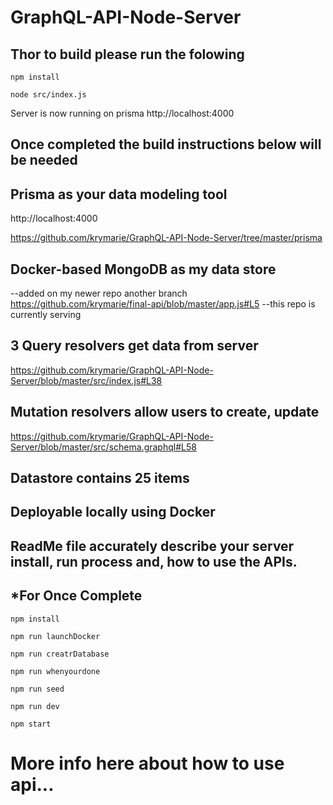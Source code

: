 # GraphQL-API-Node-Server

## Thor to build please run the folowing

```
npm install
```

```
node src/index.js
```

Server is now running on prisma http://localhost:4000

## Once completed the build instructions below will be needed

## Prisma as your data modeling tool

http://localhost:4000

https://github.com/krymarie/GraphQL-API-Node-Server/tree/master/prisma

## Docker-based MongoDB as my data store

--added on my newer repo another branch https://github.com/krymarie/final-api/blob/master/app.js#L5
--this repo is currently serving

## 3 Query resolvers get data from server

https://github.com/krymarie/GraphQL-API-Node-Server/blob/master/src/index.js#L38

## Mutation resolvers allow users to create, update

https://github.com/krymarie/GraphQL-API-Node-Server/blob/master/src/schema.graphql#L58

## Datastore contains 25 items

## Deployable locally using Docker

## ReadMe file accurately describe your server install, run process and, how to use the APIs.

## \*For Once Complete

```
npm install
```

```
npm run launchDocker
```

```
npm run creatrDatabase
```

```
npm run whenyourdone
```

```
npm run seed
```

```
npm run dev
```

```
npm start
```

# More info here about how to use api...
